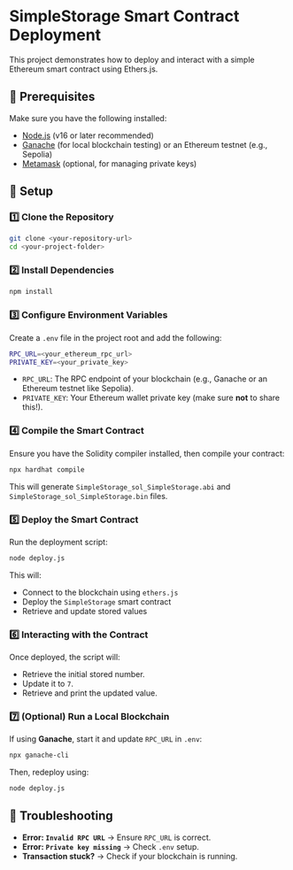 # SimpleStorage Smart Contract Deployment

This project demonstrates how to deploy and interact with a simple Ethereum smart contract using Ethers.js.

## 📌 Prerequisites
Make sure you have the following installed:

- [Node.js](https://nodejs.org/) (v16 or later recommended)
- [Ganache](https://trufflesuite.com/ganache/) (for local blockchain testing) or an Ethereum testnet (e.g., Sepolia)
- [Metamask](https://metamask.io/) (optional, for managing private keys)

## 🚀 Setup

### 1️⃣ Clone the Repository
```sh
git clone <your-repository-url>
cd <your-project-folder>
```

### 2️⃣ Install Dependencies
```sh
npm install
```

### 3️⃣ Configure Environment Variables
Create a `.env` file in the project root and add the following:
```sh
RPC_URL=<your_ethereum_rpc_url>
PRIVATE_KEY=<your_private_key>
```
- `RPC_URL`: The RPC endpoint of your blockchain (e.g., Ganache or an Ethereum testnet like Sepolia).
- `PRIVATE_KEY`: Your Ethereum wallet private key (make sure **not** to share this!).

### 4️⃣ Compile the Smart Contract
Ensure you have the Solidity compiler installed, then compile your contract:
```sh
npx hardhat compile
```
This will generate `SimpleStorage_sol_SimpleStorage.abi` and `SimpleStorage_sol_SimpleStorage.bin` files.

### 5️⃣ Deploy the Smart Contract
Run the deployment script:
```sh
node deploy.js
```
This will:
- Connect to the blockchain using `ethers.js`
- Deploy the `SimpleStorage` smart contract
- Retrieve and update stored values

### 6️⃣ Interacting with the Contract
Once deployed, the script will:
- Retrieve the initial stored number.
- Update it to `7`.
- Retrieve and print the updated value.

### 7️⃣ (Optional) Run a Local Blockchain
If using **Ganache**, start it and update `RPC_URL` in `.env`:
```sh
npx ganache-cli
```
Then, redeploy using:
```sh
node deploy.js
```

## 🎯 Troubleshooting
- **Error: `Invalid RPC URL`** → Ensure `RPC_URL` is correct.
- **Error: `Private key missing`** → Check `.env` setup.
- **Transaction stuck?** → Check if your blockchain is running.

